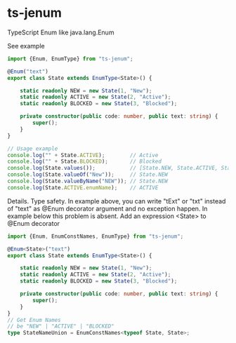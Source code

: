 # ts-jenum
TypeScript Enum like java.lang.Enum

See example
```typescript
import {Enum, EnumType} from "ts-jenum";

@Enum("text")
export class State extends EnumType<State>() {

    static readonly NEW = new State(1, "New");
    static readonly ACTIVE = new State(2, "Active");
    static readonly BLOCKED = new State(3, "Blocked");

    private constructor(public code: number, public text: string) {
        super();
    }
}

// Usage example
console.log("" + State.ACTIVE);        // Active
console.log("" + State.BLOCKED);       // Blocked
console.log(State.values());           // [State.NEW, State.ACTIVE, State.BLOCKED]
console.log(State.valueOf("New"));     // State.NEW
console.log(State.valueByName("NEW")); // State.NEW
console.log(State.ACTIVE.enumName);    // ACTIVE
```

Details. Type safety.
In example above, you can write "tExt" or "txt" instead of "text" as @Enum decorator argument and no exception happen. In example below this problem is absent. Add an expression &lt;State&gt; to @Enum decorator

```typescript
import {Enum, EnumConstNames, EnumType} from "ts-jenum";

@Enum<State>("text")
export class State extends EnumType<State>() {

    static readonly NEW = new State(1, "New");
    static readonly ACTIVE = new State(2, "Active");
    static readonly BLOCKED = new State(3, "Blocked");

    private constructor(public code: number, public text: string) {
        super();
    }
}
// Get Enum Names
// be "NEW" | "ACTIVE" | "BLOCKED"
type StateNameUnion = EnumConstNames<typeof State, State>;
```